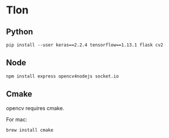 # Tlon

## Python
~~~
pip install --user keras==2.2.4 tensorflow==1.13.1 flask cv2
~~~

## Node
~~~
npm install express opencv4nodejs socket.io
~~~

## Cmake
opencv requires cmake.

For mac:
~~~
brew install cmake
~~~
